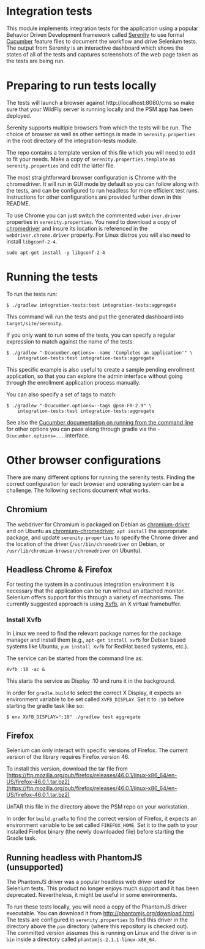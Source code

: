 #  Integration tests
This module implements integration tests for the application using a popular
Behavior Driven Development framework called
[Serenity](http://www.thucydides.info/#/whatisserenity) to use formal
[Cucumber](https://cucumber.io/) feature files to document the workflow and
drive Selenium tests. The output from Serenity is an interactive dashboard which
shows the states of all of the tests and captures screenshots of the web page
taken as the tests are being run.

# Preparing to run tests locally
The tests will launch a browser against http://localhost:8080/cms so make sure
that your WildFly server is running locally and the PSM app has been deployed.

Serenity supports multiple browsers from which the tests will be run. The choice
of browser as well as other settings is made in `serenity.properties` in the
root directory of the integration-tests module.

The repo contains a template version of this file which you will need to
edit to fit your needs. Make a copy of `serenity.properties.template` as
`serenity.properties` and edit the latter file.

The most straightforward browser configuration is Chrome with the chromedriver.
It will run in GUI mode by default so you can follow along with the tests, and
can be configured to run headless for more efficient test runs. Instructions
for other configurations are provided further down in this README.

To use Chrome you can just switch the commented `webdriver.driver` properties in
`serenity.properties`. You need to download a copy of
[chromedriver](https://sites.google.com/a/chromium.org/chromedriver/downloads)
and insure its location is referenced in the `webdriver.chrome.driver` property.
For Linux distros you will also need to install `libgconf-2-4`.

`sudo apt-get install -y libgconf-2-4`

# Running the tests
To run the tests run:

    $ ./gradlew integration-tests:test integration-tests:aggregate

This command will run the tests and put the generated dashboard into
`target/site/serenity`.

If you only want to run some of the tests, you can specify a regular expression
to match against the name of the tests:

    $ ./gradlew "-Dcucumber.options=--name 'Completes an application'" \
        integration-tests:test integration-tests:aggregate

This specific example is also useful to create a sample pending enrollment
application, so that you can explore the admin interface without going through
the enrollment application process manually.

You can also specify a set of tags to match:

    $ ./gradlew "-Dcucumber.options=--tags @psm-FR-2.9" \
        integration-tests:test integration-tests:aggregate

See also the [Cucumber documentation on running from the command
line](https://cucumber.io/docs/reference/jvm#running) for other options you can
pass along through gradle via the `-Dcucumber.options=...` interface.

# Other browser configurations
There are many different options for running the serenity tests. Finding the
correct configuration for each browser and operating system can be a challenge.
The following sections document what works.

## Chromium

The webdriver for Chromium is packaged on Debian as
[chromium-driver](https://packages.debian.org/stretch/chromium-driver) and on
Ubuntu as
[chromium-chromedriver](https://packages.ubuntu.com/xenial/chromium-chromedriver).
`apt install` the appropriate package, and update `serenity.properties` to
specify the Chrome driver and the location of the driver
(`/usr/bin/chromedriver` on Debian, or `/usr/lib/chromium-browser/chromedriver`
on Ubuntu).

## Headless Chrome & Firefox

For testing the system in a continuous integration environment it is
necessary that the application can be run without an attached
monitor. Selenium offers support for this through a variety of
mechanisms.  The currently suggested approach is using
[Xvfb](https://www.x.org/archive/X11R7.6/doc/man/man1/Xvfb.1.xhtml), an
X virtual framebuffer.

### Install Xvfb
In Linux we need to find the relevant package names for the package manager and
install them (e.g., `apt-get install xvfb` for Debian based systems like
Ubuntu, `yum install Xvfb`  for RedHat based systems, etc.).

The service can be started from the command line as:

  `Xvfb :10 -ac &`

This starts the service as Display :10 and runs it in the background.

In order for `gradle.build` to select the correct X Display, it expects an
environment variable to be set called `XVFB_DISPLAY`. Set it to `:10` before
starting the gradle task like so:

    $ env XVFB_DISPLAY=":10" ./gradlew test aggregate

## Firefox
Selenium can only interact with specific versions of Firefox. The current version
of the library requires Firefox version 46.

To install this version, download the tar file from [https://ftp.mozilla.org/pub/firefox/releases/46.0.1/linux-x86_64/en-US/firefox-46.0.1.tar.bz2](https://ftp.mozilla.org/pub/firefox/releases/46.0.1/linux-x86_64/en-US/firefox-46.0.1.tar.bz2)

UnTAR this file in the directory above the PSM repo on your workstation.

In order for `build.gradle` to find the correct version of Firefox, it
expects an environment variable to be set called `FIREFOX_HOME`. Set it
to the path to your installed Firefox binary (the newly downloaded file)
before starting the Gradle task.

## Running headless with PhantomJS (unsupported)
The PhantomJS driver was a popular headless web driver used for Selenium tests.
This product no longer enjoys much support and it has been deprecated.
Nevertheless, it might be useful in some environments.

To run these tests locally, you will need a copy of the PhantomJS driver
executable. You can download it from
http://phantomjs.org/download.html. The tests are configured in
`serenity.properties` to find this driver in the directory above the
`psm` directory (where this repository is checked out). The committed version
assumes this is running on Linux and the driver is in `bin` inside a
directory called `phantomjs-2.1.1-linux-x86_64`.
